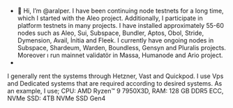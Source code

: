 - 👋 Hi, I’m @aralper. I have been continuing node testnets for a long time, which I started with the Aleo project. Additionally, I participate in platform testnets in many projects. I have installed approximately 55-60 nodes such as Aleo, Sui, Subspace, Bundler, Aptos, Obol, Stride, Dymension, Avail, İnitia and Fleek. I currently have ongoing nodes in Subspace, Shardeum, Warden, Boundless, Gensyn and Pluralis projects. Moreover ı run mainnet validatör in Massa, Humanode and Ario project.
- 
I generally rent the systems through Hetzner, Vast and Quickpod. I use Vps and Dedicated systems that are required according to desired systems. As an example, I use; 
CPU: AMD Ryzen™ 9 7950X3D, RAM: 128 GB DDR5 ECC, NVMe SSD: 4TB NVMe SSD Gen4
